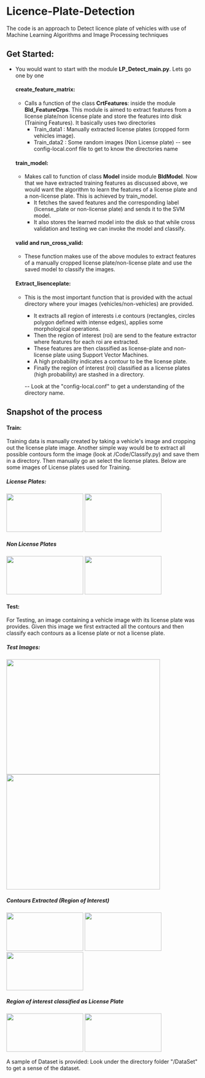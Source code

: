 # Licence-Plate-Detection
The code is an approach to Detect licence plate of vehicles with use of Machine Learning Algorithms and Image Processing techniques


## Get Started:

* You would want to start with the module **LP_Detect_main.py**. Lets go one by one 
 
   #### create_feature_matrix: 
   * Calls a function of the class **CrtFeatures**: inside the module **Bld_FeatureCrps**. This module is aimed to extract features from a license plate/non license plate and store the features into disk (Training Features). It basically uses two directories 
        * Train_data1 : Manually extracted license plates (cropped form vehicles image).
        * Train_data2 : Some random images (Non License plate)
     -- see config-local.conf file to get to know the directories name
     
   #### train_model: 
   * Makes call to function of class **Model** inside module **BldModel**. Now that we have extracted training features as discussed above, we would want the algorithm to learn the features of a license plate and a non-license plate. This is achieved by train_model.
        * It fetches the saved features and the corresponding label (license_plate or non-license plate) and sends it to the SVM model.
        * It also stores the learned model into the disk so that while cross validation and testing we can invoke the model and classify. 
             
   #### valid and run_cross_valid:
   * These function makes use of the above modules to extract features of a manually cropped license plate/non-license plate and use the saved model to classify the images.
   
   #### Extract_lisenceplate:
   * This is the most important function that is provided with the actual directory where your images (vehicles/non-vehicles) are provided. 
      * It extracts all region of interests i.e contours (rectangles, circles polygon defined with intense edges), 
      applies some morphological
       operations. 
      * Then the region of interest (roi) are send to the feature extractor where features for each roi are 
      extracted.
      * These features are then classified as license-plate and non-license plate using Support Vector Machines.
      * A high probability indicates a contour to be the license plate. 
      * Finally the region of interest (roi) classified as a license plates (high probability) are stashed in a 
      directory.
      
      -- Look at the "config-local.conf" to get a understanding of the directory name.
      
      
## Snapshot of the process

#### Train: 
Training data is manually created by taking a vehicle's image and cropping out the license plate image. Another 
simple way would be to extract all possible contours form the image (look at /Code/Classify.py) and save them in a 
directory. Then manually go an select the license plates. Below are some images of License plates used for Training.

##### License Plates:

<img src="https://github.com/Sardhendu/License-Plate-Detection/blob/master/DataSet/Data-Files/images_train/Licence-Plate/yes%20(33).jpg" width="200" height="100"> <img src="https://github.com/Sardhendu/License-Plate-Detection/blob/master/DataSet/Data-Files/images_train/Licence-Plate/yes%20(32).jpg" width="200" height="100"> 

##### Non License Plates

<img src="https://github.com/Sardhendu/License-Plate-Detection/blob/master/DataSet/Data-Files/images_train/Not-Licence-Plate/no%20(6).jpg" width="200" height="100"> <img src="https://github.com/Sardhendu/License-Plate-Detection/blob/master/DataSet/Data-Files/images_train/Not-Licence-Plate/no%20(8).jpg" width="200" height="100"> 


#### Test:
For Testing, an image containing a vehicle image with its license plate was provides. Given this image we first 
extracted all the contours and then classify each contours as a license plate or not a license plate.


##### Test Images:
<img src="https://github.com/Sardhendu/License-Plate-Detection/blob/master/DataSet/Data-Files/images_classify/Foreign_cars/image_2_classify%20(9).jpg" width="400" height="300"> <img src="https://github.com/Sardhendu/License-Plate-Detection/blob/master/DataSet/Data-Files/images_classify/Foreign_cars/image_2_classify%20(4).jpg" 
width="400" height="300"> 

##### Contours Extracted (Region of Interest)  
<img src="https://github.com/Sardhendu/License-Plate-Detection/blob/master/DataSet/Data-Files/images_classify/contoured_images_roi/roi_images0038.jpg" width="200" height="100"> <img src="https://github.com/Sardhendu/License-Plate-Detection/blob/master/DataSet/Data-Files/images_classify/contoured_images_roi/roi_images0039.jpg" width="200" height="100"> <img src="https://github.com/Sardhendu/License-Plate-Detection/blob/master/DataSet/Data-Files/images_classify/contoured_images_roi/roi_images0041.jpg" width="200" height="100">

##### Region of interest classified as License Plate
<img src="https://github.com/Sardhendu/License-Plate-Detection/blob/master/DataSet/Data-Files/images_classify/extracted_licenceplate_image/roi_images0042_33.jpg" width="200" height="100"> <img src="https://github.com/Sardhendu/License-Plate-Detection/blob/master/DataSet/Data-Files/images_classify/extracted_licenceplate_image/roi_images0036_28.jpg" width="200" height="100">

A sample of Dataset is provided: Look under the directory folder "/DataSet" to get a sense of the dataset.


  
